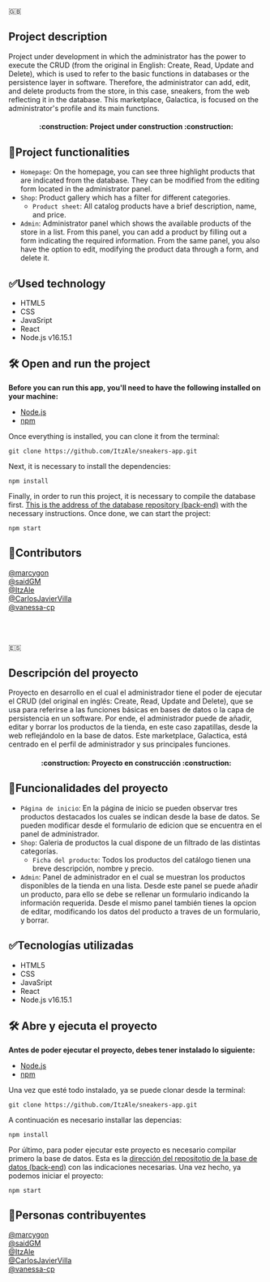 :uk:
## Project description
Project under development in which the administrator has the power to execute the CRUD (from the original in English: Create, Read, Update and Delete), which is used to refer to the basic functions in databases or the persistence layer in software. Therefore, the administrator can add, edit, and delete products from the store, in this case, sneakers, from the web reflecting it in the database. This marketplace, Galactica, is focused on the administrator's profile and its main functions.

<h4 align="center">
:construction: Project under construction :construction:
</h4>

## :hammer:Project functionalities

- `Homepage`: On the homepage, you can see three highlight products that are indicated from the database. They can be modified from the editing form located in the administrator panel.
- `Shop`: Product gallery which has a filter for different categories.
  - `Product sheet`: All catalog products have a brief description, name, and price.
- `Admin`: Administrator panel which shows the available products of the store in a list. From this panel, you can add a product by filling out a form indicating the required information. From the same panel, you also have the option to edit, modifying the product data through a form, and delete it.
 
## :white_check_mark:Used technology
- HTML5
- CSS
- JavaSript
- React
- Node.js v16.15.1

## 🛠️ Open and run the project

**Before you can run this app, you'll need to have the following installed on your machine:**
- [Node.js](https://nodejs.org/en/)
- [npm](https://www.npmjs.com/)

Once everything is installed, you can clone it from the terminal:
```
git clone https://github.com/ItzAle/sneakers-app.git
```
Next, it is necessary to install the dependencies:
```
npm install
```
Finally, in order to run this project, it is necessary to compile the database first. [This is the address of the database repository (back-end)](https://github.com/CarlosJavierVilla/Api-FullStack-Application) with the necessary instructions. Once done, we can start the project:
```
npm start
```


## :bust_in_silhouette:Contributors
[@marcygon](https://github.com/marcygon)<br>
[@saidGM](https://github.com/SaidGM)<br>
[@ItzAle](https://github.com/ItzAle)<br>
[@CarlosJavierVilla](https://github.com/CarlosJavierVilla)<br>
[@vanessa-cp](https://github.com/vanessa-cp)<br>


<br><br>


:es:
## Descripción del proyecto
Proyecto en desarrollo en el cual el administrador tiene el poder de ejecutar el CRUD (del original en inglés: Create, Read, Update and Delete), que se usa para referirse a las funciones básicas en bases de datos o la capa de persistencia en un software. Por ende, el administrador puede de añadir, editar y borrar los productos de la tienda, en este caso zapatillas, desde la web reflejándolo en la base de datos. Este marketplace, Galactica, está centrado en el perfil de administrador y sus principales funciones.

<h4 align="center">
:construction: Proyecto en construcción :construction:
</h4>

## :hammer:Funcionalidades del proyecto

- `Página de inicio`: En la página de inicio se pueden observar tres productos destacados los cuales se indican desde la base de datos. Se pueden modificar desde el formulario de edicion que se encuentra en el panel de administrador. 
- `Shop`: Galeria de productos la cual dispone de un filtrado de las distintas categorías.
  - `Ficha del producto`: Todos los productos del catálogo tienen una breve descripción, nombre y precio.
- `Admin`: Panel de administrador en el cual se muestran los productos disponibles de la tienda en una lista. Desde este panel se puede añadir un producto, para ello se debe se rellenar un formulario indicando la información requerida. Desde el mismo panel también tienes la opcion de editar, modificando los datos del producto a traves de un formulario, y borrar. 
 
## :white_check_mark:Tecnologías utilizadas
- HTML5
- CSS
- JavaSript
- React
- Node.js v16.15.1

## 🛠️ Abre y ejecuta el proyecto

**Antes de poder ejecutar el proyecto, debes tener instalado lo siguiente:**
- [Node.js](https://nodejs.org/en/)
- [npm](https://www.npmjs.com/)

Una vez que esté todo instalado, ya se puede clonar desde la terminal:
```
git clone https://github.com/ItzAle/sneakers-app.git
```
A continuación es necesario installar las depencias:
```
npm install
```
Por último, para poder ejecutar este proyecto es necesario compilar primero la base de datos. Esta es la [dirección del repositotio de la base de datos (back-end)](https://github.com/CarlosJavierVilla/Api-FullStack-Application) con las indicaciones necesarias. Una vez hecho, ya podemos iniciar el proyecto:
```
npm start
```


## :bust_in_silhouette:Personas contribuyentes
[@marcygon](https://github.com/marcygon)<br>
[@saidGM](https://github.com/SaidGM)<br>
[@ItzAle](https://github.com/ItzAle)<br>
[@CarlosJavierVilla](https://github.com/CarlosJavierVilla)<br>
[@vanessa-cp](https://github.com/vanessa-cp)<br>
